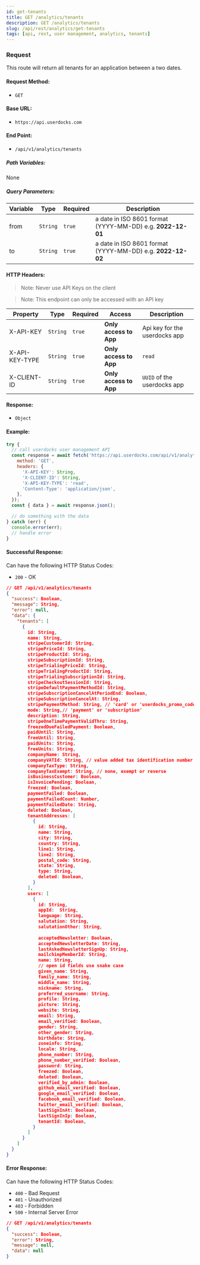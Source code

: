 ```yaml
---
id: get-tenants
title: GET /analytics/tenants
description: GET /analytics/tenants
slug: /api/rest/analytics/get-tenants
tags: [api, rest, user management, analytics, tenants]
---
```


### Request

This route will return all tenants for an application between a two dates.


#### Request Method:

- `GET`

#### Base URL:

- `https://api.userdocks.com`

#### End Point:

- `/api/v1/analytics/tenants`

##### Path Variables:

None

##### Query Parameters:

| Variable | Type | Required | Description |
|---|---|---|---|
| from | `String` | `true` | a date in ISO 8601 format (YYYY-MM-DD) e.g. **2022-12-01**
| to | `String` | `true` | a date in ISO 8601 format (YYYY-MM-DD) e.g. **2022-12-02**

#### HTTP Headers:

> Note: Never use API Keys on the client

> Note: This endpoint can only be accessed with an API key

| Property       | Type        | Required  | Access                 | Description                   |
| -------------- | ----------- | --------- | ---------------------- | ----------------------------- |
| X-API-KEY      | `String` | `true` | **Only access to App** | Api key for the userdocks app |
| X-API-KEY-TYPE | `String` | `true` | **Only access to App** | `read`                        |
| X-CLIENT-ID    | `String` | `true` | **Only access to App** | `UUID` of the userdocks app   |

#### Response:

- `Object`

#### Example:

```js
try {
  // call userdocks user management API
  const response = await fetch('https://api.userdocks.com/api/v1/analytics/tenants?from=2022-12-01&to=2022-12-02', {
    method: 'GET',
    headers: {
      'X-API-KEY': String,
      'X-CLIENT-ID': String,
      'X-API-KEY-TYPE': 'read',
      'Content-Type': 'application/json',
    },
  });
  const { data } = await response.json();

  // do something with the data
} catch (err) {
  console.error(err);
  // handle error
}
```

#### Successful Response:

Can have the following HTTP Status Codes:

- `200` - OK

```json
// GET /api/v1/analytics/tenants
{
  "success": Boolean,
  "message": String,
  "error": null,
  "data": {
    "tenants": [
      {
        id: String,
        name: String,
        stripeCustomerId: String,
        stripePriceId: String,
        stripeProductId: String,
        stripeSubscriptionId: String,
        stripeTrialingPriceId: String,
        stripeTrialingProductId: String,
        stripeTrialingSubscriptionId: String,
        stripeCheckoutSessionId: String,
        stripeDefaultPaymentMethodId: String,
        stripeSubscriptionCancelAtPeriodEnd: Boolean,
        stripeSubscriptionCancelAt: String,
        stripePaymentMethod: String, // 'card' or 'userdocks_promo_code' or somthing with 'promo' specified by the user
        mode: String,// 'payment' or 'subscription'
        description: String,
        stripeOneTimePaymentValidThru: String,
        freezedDueFailedPayment: Boolean,
        paidUntil: String,
        freeUntil: String,
        paidUnits: String,
        freeUnits: String,
        companyName: String,
        companyVATId: String, // value added tax identification number
        companyTaxType: String,
        companyTaxExempt: String, // none, exempt or reverse
        isBusinessCustomer: Boolean,
        isInvoicePending: Boolean,
        freezed: Boolean,
        paymentFailed: Boolean,
        paymentFailedCount: Number,
        paymentFailedDate: String,
        deleted: Boolean,
        tenantAddresses: [
          {
            id: String,
            name: String,
            city: String,
            country: String,
            line1: String,
            line2: String,
            postal_code: String,
            state: String,
            type: String,
            deleted: Boolean,
          }
        ],
        users: [
          {
            id: String,
            appId:  String,
            language: String,
            salutation: String,
            salutationOther: String,
      
            acceptedNewsletter: Boolean,
            acceptedNewsletterDate: String,
            lastAskedNewsletterSignUp: String,
            mailchimpMemberId: String,
            name: String,
            // open id fields use snake case
            given_name: String,
            family_name: String,
            middle_name: String,
            nickname: String,
            preferred_username: String,
            profile: String,
            picture: String,
            website: String,
            email: String,
            email_verified: Boolean,
            gender: String,
            other_gender: String,
            birthdate: String,
            zoneinfo: String,
            locale: String,
            phone_number: String,
            phone_number_verified: Boolean,
            password: String,
            freezed: Boolean,
            deleted: Boolean,
            verified_by_admin: Boolean,
            github_email_verified: Boolean,
            google_email_verified: Boolean,
            facebook_email_verified: Boolean,
            twitter_email_verified: Boolean,
            lastSignInAt: Boolean,
            lastSignInIp: Boolean,
            tenantId: Boolean,
          }
        ]
      }
    ]
  }
}
```

#### Error Response:

Can have the following HTTP Status Codes:

- `400` - Bad Request
- `401` - Unauthorized
- `403` - Forbidden
- `500` - Internal Server Error

```json
// GET /api/v1/analytics/tenants
{
  "success": Boolean,
  "error": String,
  "message": null,
  "data": null
}
```
